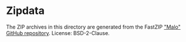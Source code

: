# Zipdata

The ZIP archives in this directory are generated from
the FastZIP ["Malo" GitHub repository](https://github.com/fastzip/malo/).
License: BSD-2-Clause.
